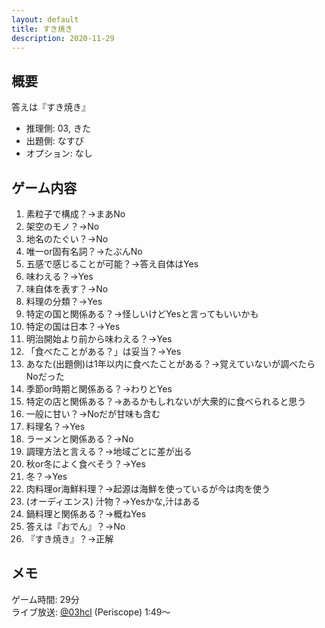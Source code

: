 ```yaml
---
layout: default
title: すき焼き
description: 2020-11-29
---
```


## 概要

答えは『すき焼き』

- 推理側: 03, きた
- 出題側: なすび
- オプション: なし

## ゲーム内容

1. 素粒子で構成？→まあNo
2. 架空のモノ？→No
3. 地名のたぐい？→No
4. 唯一or固有名詞？→たぶんNo
5. 五感で感じることが可能？→答え自体はYes
6. 味わえる？→Yes
7. 味自体を表す？→No
8. 料理の分類？→Yes
9. 特定の国と関係ある？→怪しいけどYesと言ってもいいかも
10. 特定の国は日本？→Yes
11. 明治開始より前から味わえる？→Yes
12. 「食べたことがある？」は妥当？→Yes
13. あなた(出題側)は1年以内に食べたことがある？→覚えていないが調べたらNoだった
14. 季節or時期と関係ある？→わりとYes
15. 特定の店と関係ある？→あるかもしれないが大衆的に食べられると思う
16. 一般に甘い？→Noだが甘味も含む
17. 料理名？→Yes
18. ラーメンと関係ある？→No
19. 調理方法と言える？→地域ごとに差が出る
20. 秋or冬によく食べそう？→Yes
21. 冬？→Yes
22. 肉料理or海鮮料理？→起源は海鮮を使っているが今は肉を使う
23. (オーディエンス) 汁物？→Yesかな,汁はある
24. 鍋料理と関係ある？→概ねYes
25. 答えは『おでん』？→No
26. 『すき焼き』？→正解

## メモ

ゲーム時間: 29分  
ライブ放送: [@03hcl](https://www.periscope.tv/03hcl/1mrGmwXbOvkxy?t=1m49s) (Periscope) 1:49～
